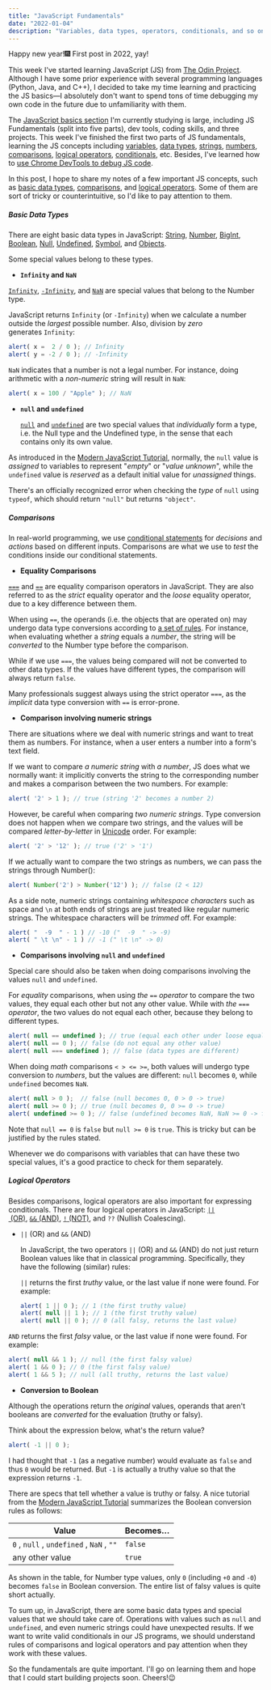 ```yaml
---
title: "JavaScript Fundamentals"
date: "2022-01-04"
description: "Variables, data types, operators, conditionals, and so on..."
--- 
```


Happy new year!🎆 First post in 2022, yay!

This week I've started learning JavaScript (JS) from [The Odin Project](https://www.theodinproject.com/). Although I have some prior experience with several programming languages (Python, Java, and C++), I decided to take my time learning and practicing the JS basics—I absolutely don't want to spend tons of time debugging my own code in the future due to unfamiliarity with them.

The  [JavaScript basics section](https://www.theodinproject.com/paths/foundations/courses/foundations#javascript-basics) I'm currently studying is large, including JS Fundamentals (split into five parts), dev tools, coding skills, and three projects. This week I've finished the first two parts of JS fundamentals, learning the JS concepts including [variables](http://javascript.info/variables), [data types](https://javascript.info/types), [strings](https://developer.mozilla.org/en-US/docs/Web/JavaScript/Reference/Global_Objects/String), [numbers](https://developer.mozilla.org/en-US/docs/Learn/JavaScript/First_steps/Math), [comparisons](https://javascript.info/comparison), [logical operators](https://javascript.info/logical-operators), [conditionals](https://developer.mozilla.org/en-US/docs/Learn/JavaScript/Building_blocks/conditionals), etc. Besides, I've learned how to [use Chrome DevTools to debug JS code](https://developer.chrome.com/docs/devtools/javascript/). 

In this post, I hope to share my notes of a few important JS concepts, such as [basic data types](#basic-data-types), [comparisons](#comparisons), and [logical operators](#logical-operators). Some of them are sort of tricky or counterintuitive, so I'd like to pay attention to them.


##### Basic Data Types

There are eight basic data types in JavaScript: [String](https://developer.mozilla.org/en-US/docs/Web/JavaScript/Data_structures#string_type), [Number](https://developer.mozilla.org/en-US/docs/Web/JavaScript/Data_structures#number_type), [BigInt](https://developer.mozilla.org/en-US/docs/Web/JavaScript/Data_structures#bigint_type), [Boolean](https://developer.mozilla.org/en-US/docs/Web/JavaScript/Data_structures#boolean_type), [Null](https://developer.mozilla.org/en-US/docs/Web/JavaScript/Data_structures#null_type), [Undefined](https://developer.mozilla.org/en-US/docs/Web/JavaScript/Data_structures#undefined_type), [Symbol](https://developer.mozilla.org/en-US/docs/Web/JavaScript/Data_structures#symbol_type), and [Objects](https://developer.mozilla.org/en-US/docs/Web/JavaScript/Data_structures#objects). 

Some special values belong to these types.

* **`Infinity` and `NaN`**
  
 [`Infinity`](https://www.w3schools.com/jsref/jsref_infinity.asp), [`-Infinity`](https://www.w3schools.com/jsref/jsref_infinity.asp), and [`NaN`](https://developer.mozilla.org/en-US/docs/Web/JavaScript/Reference/Global_Objects/NaN) are special values that belong to the Number type.

  JavaScript returns `Infinity` (or `-Infinity`) when we calculate a number outside the *largest* possible number. Also, division by *zero* generates `Infinity`:

  ``` javascript
  alert( x =  2 / 0 ); // Infinity
  alert( y = -2 / 0 ); // -Infinity
  ```
  
  `NaN` indicates that a number is not a legal number. For instance, doing arithmetic with a *non-numeric* string will result in `NaN`:

  ``` javascript
  alert( x = 100 / "Apple" ); // NaN
  ```

* **`null` and `undefined`**
  
  [`null`](https://javascript.info/types#the-null-value) and [`undefined`](https://javascript.info/types#the-undefined-value) are two special values that *individually* form a type, i.e. the Null type and the Undefined type, in the sense that each contains only its own value.

As introduced in the [Modern JavaScript Tutorial](https://javascript.info/types), normally, the `null` value is *assigned* to variables to represent "*empty*" or "*value unknown*", while  the `undefined` value is *reserved* as a default initial value for *unassigned* things.

There's an officially recognized error when checking the *type* of `null` using `typeof`, which should return `"null"` but returns `"object"`.

##### Comparisons

In real-world programming, we use [conditional statements](https://developer.mozilla.org/en-US/docs/Learn/JavaScript/Building_blocks/conditionals) for *decisions* and *actions* based on different inputs. Comparisons are what we use to *test* the conditions inside our conditional statements. 

* **Equality Comparisons**

[`===`](https://developer.mozilla.org/en-US/docs/Web/JavaScript/Equality_comparisons_and_sameness#strict_equality_using_) and [`==`](https://developer.mozilla.org/en-US/docs/Web/JavaScript/Equality_comparisons_and_sameness#loose_equality_using_) are equality comparison operators in JavaScript. They are also referred to as the *strict* equality operator and the *loose* equality operator, due to a key difference between them.

When using `==`, the operands (i.e. the objects that are operated on) may undergo data type conversions according to [a set of rules](https://developer.mozilla.org/en-US/docs/Web/JavaScript/Equality_comparisons_and_sameness#loose_equality_using_). For instance, when evaluating whether a *string* equals a *number*, the string will be *converted* to the Number type before the comparison. 

While if we use `===`, the values being compared will not be converted to other data types. If the values have different types, the comparison will always return `false`.

Many professionals suggest always using the strict operator `===`, as the *implicit* data type conversion with `==` is error-prone. 


* **Comparison involving numeric strings**

There are situations where we deal with numeric strings and want to treat them as numbers. For instance, when a user enters a number into a form's text field. 

If we want to compare *a numeric string* with *a number*, JS does what we normally want: it implicitly converts the string to the corresponding number and makes a comparison between the two numbers. For example:

``` javascript
alert( '2' > 1 ); // true (string '2' becomes a number 2)
```

 However, be careful when comparing *two numeric strings*. Type conversion does not happen when we compare two strings, and the values will be compared *letter-by-letter* in [Unicode](http://www.unicode.org/charts/) order. For example:

``` javascript
alert( '2' > '12' ); // true ('2' > '1')
```

If we actually want to compare the two strings as numbers, we can pass the strings through Number():
``` javascript
alert( Number('2') > Number('12') ); // false (2 < 12)
```

As a side note, numeric strings containing *whitespace characters* such as space and `\n` at both ends of strings are just treated like regular numeric strings. The whitespace characters will be *trimmed* off. For example: 

``` javascript
alert( "  -9  " - 1 ) // -10 ("  -9  " -> -9)
alert( " \t \n" - 1 ) // -1 (" \t \n" -> 0)
```

* **Comparisons involving `null` and `undefined`**

Special care should also be taken when doing comparisons involving the values `null` and `undefined`. 

For *equality* comparisons, when using *the `==` operator* to compare the two values, they equal each other but not any other value. While with *the `===` operator*, the two values do not equal each other, because they belong to different types.
``` javascript
alert( null == undefined ); // true (equal each other under loose equality comparison)
alert( null == 0 ); // false (do not equal any other value)
alert( null === undefined ); // false (data types are different)
``` 
When doing *math* comparisons `< > <= >=`, both values will undergo type conversion to *numbers*, but the values are different: `null` becomes `0`, while `undefined` becomes `NaN`.

``` javascript
alert( null > 0 );  // false (null becomes 0, 0 > 0 -> true)
alert( null >= 0 ); // true (null becomes 0, 0 >= 0 -> true)
alert( undefined >= 0 ); // false (undefined becomes NaN, NaN >= 0 -> false)
```

Note that  `null == 0` is `false` but `null >= 0` is `true`. This is tricky but can be justified by the rules stated. 

Whenever we do comparisons with variables that can have these two special values, it's a good practice to check for them separately. 

##### Logical Operators

Besides comparisons, logical operators are also important for expressing conditionals. There are four logical operators in JavaScript: [`||` (OR)](https://javascript.info/logical-operators#or), [`&&` (AND)](https://javascript.info/logical-operators#and), [`!` (NOT)](https://javascript.info/logical-operators#not), and `??` (Nullish Coalescing). 

* `||` (OR) and `&&` (AND)

  In JavaScript, the two operators `||` (OR) and `&&` (AND) do not just return Boolean values like that in classical programming. Specifically, they have the following (similar) rules:
  
  `||` returns the first *truthy* value, or the last value if none were found. For example:

  ``` javascript
  alert( 1 || 0 ); // 1 (the first truthy value)
  alert( null || 1 ); // 1 (the first truthy value)
  alert( null || 0 ); // 0 (all falsy, returns the last value)
  ```

 `AND` returns the first *falsy* value, or the last value if none were found. For example:

  ``` javascript
  alert( null && 1 ); // null (the first falsy value)
  alert( 1 && 0 ); // 0 (the first falsy value)
  alert( 1 && 5 ); // null (all truthy, returns the last value)
  ```


* **Conversion to Boolean**

Although the operations return the *original* values, operands that aren't booleans are *converted* for the evaluation (truthy or falsy). 

Think about the expression below, what's the return value?

``` javascript
alert( -1 || 0 );
```
I had thought that `-1` (as a negative number) would evaluate as `false` and thus `0` would be returned. But `-1` is actually a truthy value so that the expression returns `-1`. 


There are specs that tell whether a value is truthy or falsy. A nice tutorial from the [Modern JavaScript Tutorial](https://javascript.info/type-conversions#boolean-conversion) summarizes the Boolean conversion rules as follows:

| Value | Becomes… |
|-------|----------|
| `0` , `null` , `undefined` , `NaN` , `""` | `false` |
| any other value | `true` |

As shown in the table, for Number type values, only `0` (including `+0` and `-0`) becomes `false` in Boolean conversion. 
The entire list of falsy values is quite short actually.


<p class="final-paragraph"> To sum up, in JavaScript, there are some basic data types and special values that we should take care of. Operations with values such as <code class="language-text">null</code> and <code class="language-text">undefined</code>, and even numeric strings could have unexpected results. If we want to write valid conditionals in our JS programs, we should understand rules of comparisons and logical operators and pay attention when they work with these values.

So the fundamentals are quite important. I'll go on learning them and hope that I could start building projects soon. Cheers!😉  <p>